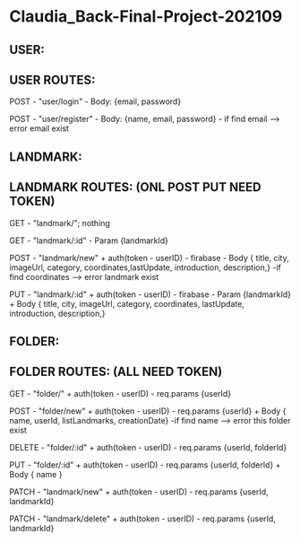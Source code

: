 # Claudia_Back-Final-Project-202109

## USER:

## USER ROUTES:

POST - "user/login" - Body: {email, password}

POST - "user/register" - Body: {name, email, password} - if find email --> error email exist

## LANDMARK:

## LANDMARK ROUTES: (ONL POST PUT NEED TOKEN)

GET - "landmark/"; nothing

GET - "landmark/:id" - Param {landmarkId}

POST - "landmark/new" + auth(token - userID) - firabase - Body { title, city, imageUrl, category, coordinates,lastUpdate, introduction, description,} -if find coordinates --> error landmark exist

PUT - "landmark/:id" + auth(token - userID) - firabase - Param {landmarkId} + Body { title, city, imageUrl, category, coordinates, lastUpdate, introduction, description,}

## FOLDER:

## FOLDER ROUTES: (ALL NEED TOKEN)

GET - "folder/" + auth(token - userID) - req.params {userId}

POST - "folder/new" + auth(token - userID) - req.params {userId} + Body { name, userId, listLandmarks, creationDate} -if find name --> error this folder exist

DELETE - "folder/:id" + auth(token - userID) - req.params {userId, folderId}

PUT - "folder/:id" + auth(token - userID) - req.params {userId, folderId} + Body { name }

PATCH - "landmark/new" + auth(token - userID) - req.params {userId, landmarkId}

PATCH - "landmark/delete" + auth(token - userID) - req.params {userId, landmarkId}
